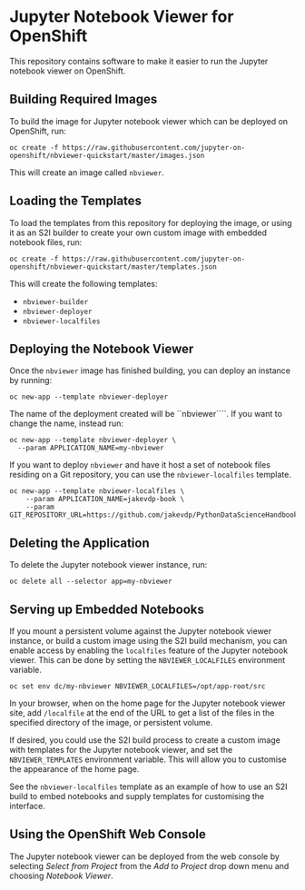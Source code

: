 Jupyter Notebook Viewer for OpenShift
=====================================

This repository contains software to make it easier to run the Jupyter notebook viewer on OpenShift.

Building Required Images
------------------------

To build the image for Jupyter notebook viewer which can be deployed on OpenShift, run:

```
oc create -f https://raw.githubusercontent.com/jupyter-on-openshift/nbviewer-quickstart/master/images.json
```

This will create an image called ``nbviewer``.

Loading the Templates
---------------------

To load the templates from this repository for deploying the image, or using it as an S2I builder to create your own custom image with embedded notebook files, run:

```
oc create -f https://raw.githubusercontent.com/jupyter-on-openshift/nbviewer-quickstart/master/templates.json
```

This will create the following templates:

* ``nbviewer-builder``
* ``nbviewer-deployer``
* ``nbviewer-localfiles``

Deploying the Notebook Viewer
-----------------------------

Once the ``nbviewer`` image has finished building, you can deploy an instance by running:

```
oc new-app --template nbviewer-deployer
```

The name of the deployment created will be ``nbviewer````. If you want to change the name, instead run:

```
oc new-app --template nbviewer-deployer \
  --param APPLICATION_NAME=my-nbviewer
```

If you want to deploy ``nbviewer`` and have it host a set of notebook files residing on a Git repository, you can use the ``nbviewer-localfiles`` template.

```
oc new-app --template nbviewer-localfiles \
    --param APPLICATION_NAME=jakevdp-book \
    --param GIT_REPOSITORY_URL=https://github.com/jakevdp/PythonDataScienceHandbook
```

Deleting the Application
------------------------

To delete the Jupyter notebook viewer instance, run:

```
oc delete all --selector app=my-nbviewer
```

Serving up Embedded Notebooks
-----------------------------

If you mount a persistent volume against the Jupyter notebook viewer instance, or build a custom image using the S2I build mechanism, you can enable access by enabling the ``localfiles`` feature of the Jupyter notebook viewer. This can be done by setting the ``NBVIEWER_LOCALFILES`` environment variable.

```
oc set env dc/my-nbviewer NBVIEWER_LOCALFILES=/opt/app-root/src
```

In your browser, when on the home page for the Jupyter notebook viewer site, add ``/localfile`` at the end of the URL to get a list of the files in the specified directory of the image, or persistent volume.

If desired, you could use the S2I build process to create a custom image with templates for the Jupyter notebook viewer, and set the ``NBVIEWER_TEMPLATES`` environment variable. This will allow you to customise the appearance of the home page.

See the ``nbviewer-localfiles`` template as an example of how to use an S2I build to embed notebooks and supply templates for customising the interface.

Using the OpenShift Web Console
-------------------------------

The Jupyter notebook viewer can be deployed from the web console by selecting _Select from Project_ from the _Add to Project_ drop down menu and choosing _Notebook Viewer_.
